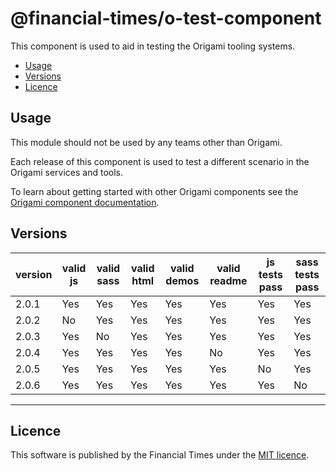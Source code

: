 # @financial-times/o-test-component

This component is used to aid in testing the Origami tooling systems.

- [Usage](#usage)
- [Versions](#versions)
- [Licence](#licence)

## Usage

This module should not be used by any teams other than Origami.

Each release of this component is used to test a different scenario in the Origami services and tools.

To learn about getting started with other Origami components see the [Origami component documentation](https://origami.ft.com/docs/components).


## Versions

|version|valid js|valid sass|valid html|valid demos|valid readme|js tests pass|sass tests pass|
|-------|--------|----------|----------|-----------|------------|-------------|---------------|
|2.0.1| Yes | Yes | Yes | Yes | Yes | Yes | Yes |
|2.0.2| No | Yes | Yes | Yes | Yes | Yes | Yes |
|2.0.3| Yes | No | Yes | Yes | Yes | Yes | Yes |
|2.0.4| Yes | Yes | Yes | Yes | No | Yes | Yes |
|2.0.5| Yes | Yes | Yes | Yes | Yes | No | Yes |
|2.0.6| Yes | Yes | Yes | Yes | Yes | Yes | No |


----

## Licence

This software is published by the Financial Times under the [MIT licence](http://opensource.org/licenses/MIT).
